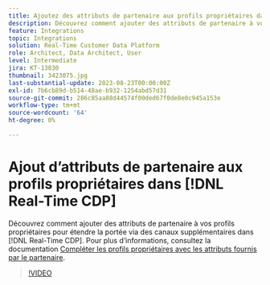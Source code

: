 ```yaml
---
title: Ajoutez des attributs de partenaire aux profils propriétaires dans  [!DNL Real-Time CDP]
description: Découvrez comment ajouter des attributs de partenaire à vos profils propriétaires pour étendre la portée via des canaux supplémentaires dans  [!DNL Real-Time CDP].
feature: Integrations
topic: Integrations
solution: Real-Time Customer Data Platform
role: Architect, Data Architect, User
level: Intermediate
jira: KT-13830
thumbnail: 3423075.jpg
last-substantial-update: 2023-08-23T00:00:00Z
exl-id: 7b6cb89d-b514-48ae-b932-1254abd57d31
source-git-commit: 286c85aa88d44574f00ded67f0de8e0c945a153e
workflow-type: tm+mt
source-wordcount: '64'
ht-degree: 0%

---
```


# Ajout d’attributs de partenaire aux profils propriétaires dans [!DNL Real-Time CDP]

Découvrez comment ajouter des attributs de partenaire à vos profils propriétaires pour étendre la portée via des canaux supplémentaires dans [!DNL Real-Time CDP]. Pour plus d’informations, consultez la documentation [Compléter les profils propriétaires avec les attributs fournis par le partenaire](https://experienceleague.adobe.com/docs/experience-platform/rtcdp/use-cases/partner-data/supplement-first-party-profiles.html?lang=fr).

>[!VIDEO](https://video.tv.adobe.com/v/3423075/?learn=on&enablevpops)
